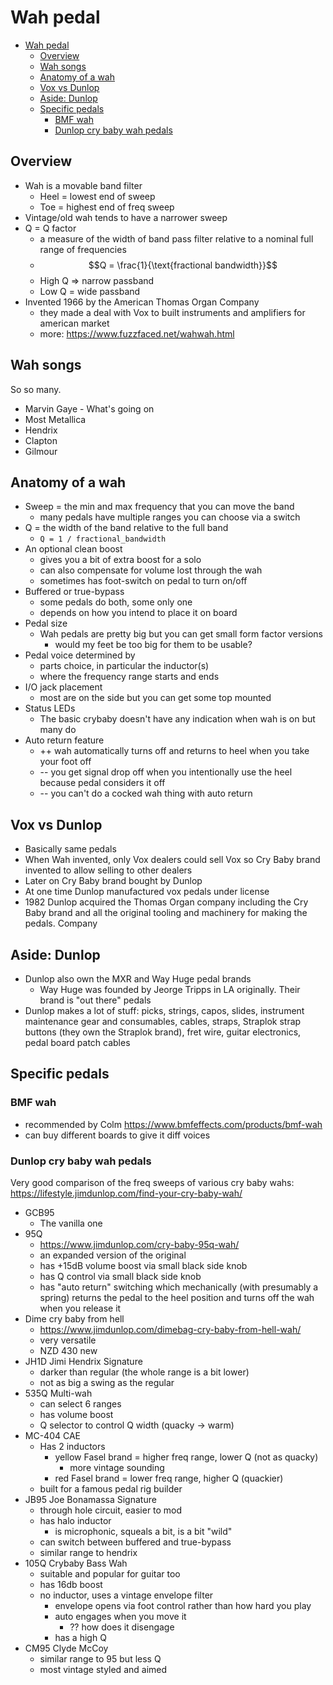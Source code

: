# Wah pedal

-   [Wah pedal](#wah-pedal)
    -   [Overview](#overview)
    -   [Wah songs](#wah-songs)
    -   [Anatomy of a wah](#anatomy-of-a-wah)
    -   [Vox vs Dunlop](#vox-vs-dunlop)
    -   [Aside: Dunlop](#aside-dunlop)
    -   [Specific pedals](#specific-pedals)
        -   [BMF wah](#bmf-wah)
        -   [Dunlop cry baby wah pedals](#dunlop-cry-baby-wah-pedals)

## Overview

-   Wah is a movable band filter
    -   Heel = lowest end of sweep
    -   Toe = highest end of freq sweep
-   Vintage/old wah tends to have a narrower sweep
-   Q = Q factor
    -   a measure of the width of band pass filter relative to a nominal full range of frequencies
    -   $$Q = \frac{1}{\text{fractional bandwidth}}$$
    -   High Q => narrow passband
    -   Low Q = wide passband
-   Invented 1966 by the American Thomas Organ Company
    -   they made a deal with Vox to built instruments and amplifiers for american market
    -   more: https://www.fuzzfaced.net/wahwah.html

## Wah songs

So so many.

-   Marvin Gaye - What's going on
-   Most Metallica
-   Hendrix
-   Clapton
-   Gilmour

## Anatomy of a wah

-   Sweep = the min and max frequency that you can move the band
    -   many pedals have multiple ranges you can choose via a switch
-   Q = the width of the band relative to the full band
    -   `Q = 1 / fractional_bandwidth`
-   An optional clean boost
    -   gives you a bit of extra boost for a solo
    -   can also compensate for volume lost through the wah
    -   sometimes has foot-switch on pedal to turn on/off
-   Buffered or true-bypass
    -   some pedals do both, some only one
    -   depends on how you intend to place it on board
-   Pedal size
    -   Wah pedals are pretty big but you can get small form factor versions
        -   would my feet be too big for them to be usable?
-   Pedal voice determined by
    -   parts choice, in particular the inductor(s)
    -   where the frequency range starts and ends
-   I/O jack placement
    -   most are on the side but you can get some top mounted
-   Status LEDs
    -   The basic crybaby doesn't have any indication when wah is on but many do
-   Auto return feature
    -   ++ wah automatically turns off and returns to heel when you take your foot off
    -   -- you get signal drop off when you intentionally use the heel because pedal considers it
        off
    -   -- you can't do a cocked wah thing with auto return

## Vox vs Dunlop

-   Basically same pedals
-   When Wah invented, only Vox dealers could sell Vox so Cry Baby brand invented to allow selling
    to other dealers
-   Later on Cry Baby brand bought by Dunlop
-   At one time Dunlop manufactured vox pedals under license
-   1982 Dunlop acquired the Thomas Organ company including the Cry Baby brand and all the original
    tooling and machinery for making the pedals. Company

## Aside: Dunlop

-   Dunlop also own the MXR and Way Huge pedal brands
    -   Way Huge was founded by Jeorge Tripps in LA originally. Their brand is "out there" pedals
-   Dunlop makes a lot of stuff: picks, strings, capos, slides, instrument maintenance gear and
    consumables, cables, straps, Straplok strap buttons (they own the Straplok brand), fret wire,
    guitar electronics, pedal board patch cables

## Specific pedals

### BMF wah

-   recommended by Colm https://www.bmfeffects.com/products/bmf-wah
-   can buy different boards to give it diff voices

### Dunlop cry baby wah pedals

Very good comparison of the freq sweeps of various cry baby wahs:
https://lifestyle.jimdunlop.com/find-your-cry-baby-wah/

-   GCB95
    -   The vanilla one
-   95Q
    -   https://www.jimdunlop.com/cry-baby-95q-wah/
    -   an expanded version of the original
    -   has +15dB volume boost via small black side knob
    -   has Q control via small black side knob
    -   has "auto return" switching which mechanically (with presumably a spring) returns the pedal
        to the heel position and turns off the wah when you release it
-   Dime cry baby from hell
    -   https://www.jimdunlop.com/dimebag-cry-baby-from-hell-wah/
    -   very versatile
    -   NZD 430 new
-   JH1D Jimi Hendrix Signature
    -   darker than regular (the whole range is a bit lower)
    -   not as big a swing as the regular
-   535Q Multi-wah
    -   can select 6 ranges
    -   has volume boost
    -   Q selector to control Q width (quacky -> warm)
-   MC-404 CAE
    -   Has 2 inductors
        -   yellow Fasel brand = higher freq range, lower Q (not as quacky)
            -   more vintage sounding
        -   red Fasel brand = lower freq range, higher Q (quackier)
    -   built for a famous pedal rig builder
-   JB95 Joe Bonamassa Signature
    -   through hole circuit, easier to mod
    -   has halo inductor
        -   is microphonic, squeals a bit, is a bit "wild"
    -   can switch between buffered and true-bypass
    -   similar range to hendrix
-   105Q Crybaby Bass Wah
    -   suitable and popular for guitar too
    -   has 16db boost
    -   no inductor, uses a vintage envelope filter
        -   envelope opens via foot control rather than how hard you play
        -   auto engages when you move it
            -   ?? how does it disengage
        -   has a high Q
-   CM95 Clyde McCoy
    -   similar range to 95 but less Q
    -   most vintage styled and aimed
